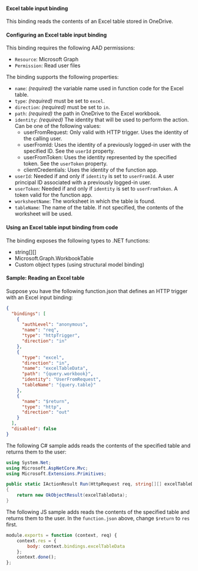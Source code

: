 #### Excel table input binding

This binding reads the contents of an Excel table stored in OneDrive.

#### Configuring an Excel table input binding

This binding requires the following AAD permissions:
- `Resource`: Microsoft Graph
- `Permission`: Read user files

The binding supports the following properties:

- `name`: *(required)* the variable name used in function code for the Excel table.
- `type`: *(required)* must be set to `excel`.
- `direction`: *(required)* must be set to `in`.
- `path`: *(required)* the path in OneDrive to the Excel workbook.
- `identity`: *(required)* The identity that will be used to perform the action. Can be one of the following values:
  - userFromRequest: Only valid with HTTP trigger. Uses the identity of the calling user.
  - userFromId: Uses the identity of a previously logged-in user with the specified ID. See the `userId` property.
  - userFromToken: Uses the identity represented by the specified token. See the `userToken` property.
  - clientCredentials: Uses the identity of the function app.
- `userId`: Needed if and only if `identity` is set to `userFromId`. A user principal ID associated with a previously logged-in user.
- `userToken`: Needed if and only if `identity` is set to `userFromToken`. A token valid for the function app.
- `worksheetName`: The worksheet in which the table is found.
- `tableName`: The name of the table. If not specified, the contents of the worksheet will be used.

#### Using an Excel table input binding from code

The binding exposes the following types to .NET functions:
- string[][]
- Microsoft.Graph.WorkbookTable
- Custom object types (using structural model binding)

#### Sample: Reading an Excel table

Suppose you have the following function.json that defines an HTTP trigger with an Excel input binding:

```json
{
  "bindings": [
    {
      "authLevel": "anonymous",
      "name": "req",
      "type": "httpTrigger",
      "direction": "in"
    },
    {
      "type": "excel",
      "direction": "in",
      "name": "excelTableData",
      "path": "{query.workbook}",
      "identity": "UserFromRequest",
      "tableName": "{query.table}"
    },
    {
      "name": "$return",
      "type": "http",
      "direction": "out"
    }
  ],
  "disabled": false
}
```

The following C# sample adds reads the contents of the specified table and returns them to the user:

```csharp
using System.Net;
using Microsoft.AspNetCore.Mvc;
using Microsoft.Extensions.Primitives; 

public static IActionResult Run(HttpRequest req, string[][] excelTableData, ILogger log)
{
    return new OkObjectResult(excelTableData);
}
```

The following JS sample adds reads the contents of the specified table and returns them to the user. In the `function.json` above, change `$return` to `res` first.

```js
module.exports = function (context, req) {
    context.res = {
        body: context.bindings.excelTableData
    };
    context.done();
};
```